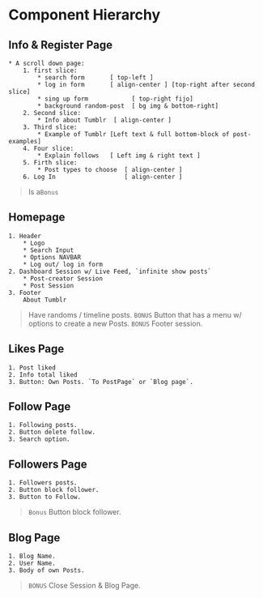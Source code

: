 # Component Hierarchy

## Info & Register Page
    * A scroll down page:
        1. first slice:
            * search form       [ top-left ]
            * log in form       [ align-center ] [top-right after second slice]
            * sing up form            [ top-right fijo]
            * background random-post  [ bg img & bottom-right]
        2. Second slice:
            * Info about Tumblr  [ align-center ] 
        3. Third slice:
            * Example of Tumblr [Left text & full bottom-block of post-examples]
        4. Four slice:
            * Explain follows   [ Left img & right text ]
        5. Firth slice:
            * Post types to choose  [ align-center ]
        6. Log In                   [ align-center ]
> Is a`Bonus`

## Homepage
    1. Header 
        * Logo
        * Search Input
        * Options NAVBAR
        * Log out/ log in form
    2. Dashboard Session w/ Live Feed, `infinite show posts` 
        * Post-creator Session
        * Post Session 
    3. Footer
        About Tumblr
> Have randoms / timeline posts.
> `BONUS` Button that has a menu w/ options to create a new Posts.
> `BONUS` Footer session.

## Likes Page
    1. Post liked
    2. Info total liked 
    3. Button: Own Posts. `To PostPage` or `Blog page`.

## Follow Page
    1. Following posts.
    2. Button delete follow.
    3. Search option.

## Followers Page
    1. Followers posts.
    2. Button block follower. 
    3. Button to Follow.
> `Bonus` Button block follower. 
 
## Blog Page
    1. Blog Name.  
    2. User Name.
    3. Body of own Posts.

> `BONUS` Close Session & Blog Page.